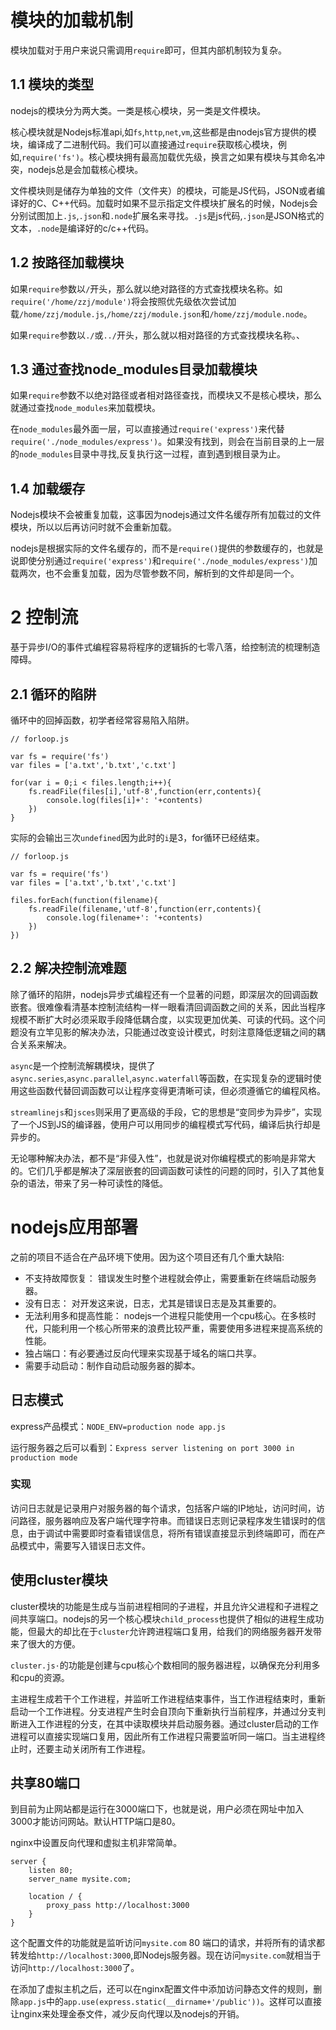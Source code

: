 # 模块的加载机制

模块加载对于用户来说只需调用`require`即可，但其内部机制较为复杂。

## 1.1 模块的类型

nodejs的模块分为两大类。一类是核心模块，另一类是文件模块。

核心模块就是Nodejs标准api,如`fs`,`http`,`net`,`vm`,这些都是由nodejs官方提供的模块，编译成了二进制代码。我们可以直接通过`require`获取核心模块，例如,`require('fs')`。核心模块拥有最高加载优先级，换言之如果有模块与其命名冲突，nodejs总是会加载核心模块。

文件模块则是储存为单独的文件（文件夹）的模块，可能是JS代码，JSON或者编译好的C、C++代码。加载时如果不显示指定文件模块扩展名的时候，Nodejs会分别试图加上`.js`,`.json`和`.node`扩展名来寻找。`.js`是js代码,`.json`是JSON格式的文本，`.node`是编译好的c/c++代码。

## 1.2 按路径加载模块

如果`require`参数以`/`开头，那么就以绝对路径的方式查找模块名称。如`require('/home/zzj/module')`将会按照优先级依次尝试加载`/home/zzj/module.js`,`/home/zzj/module.json`和`/home/zzj/module.node`。

如果`require`参数以`./`或`../`开头，那么就以相对路径的方式查找模块名称。、

## 1.3 通过查找node_modules目录加载模块

如果`require`参数不以绝对路径或者相对路径查找，而模块又不是核心模块，那么就通过查找`node_modules`来加载模块。

在`node_modules`最外面一层，可以直接通过`require('express')`来代替`require('./node_modules/express')`。如果没有找到，则会在当前目录的上一层的`node_modules`目录中寻找,反复执行这一过程，直到遇到根目录为止。

## 1.4 加载缓存

Nodejs模块不会被重复加载，这事因为nodejs通过文件名缓存所有加载过的文件模块，所以以后再访问时就不会重新加载。

nodejs是根据实际的文件名缓存的，而不是`require()`提供的参数缓存的，也就是说即使分别通过`require('express')`和`require('./node_modules/express')`加载两次，也不会重复加载，因为尽管参数不同，解析到的文件却是同一个。


# 2 控制流

基于异步I/O的事件式编程容易将程序的逻辑拆的七零八落，给控制流的梳理制造障碍。

## 2.1 循环的陷阱

循环中的回掉函数，初学者经常容易陷入陷阱。

```
// forloop.js

var fs = require('fs')
var files = ['a.txt','b.txt','c.txt']

for(var i = 0;i < files.length;i++){
    fs.readFile(files[i],'utf-8',function(err,contents){
        console.log(files[i]+': '+contents)
    })
}
```
实际的会输出三次`undefined`因为此时的`i`是3，for循环已经结束。

```
// forloop.js

var fs = require('fs')
var files = ['a.txt','b.txt','c.txt']

files.forEach(function(filename){
    fs.readFile(filename,'utf-8',function(err,contents){
        console.log(filename+': '+contents)
    })
})
```

## 2.2 解决控制流难题

除了循环的陷阱，nodejs异步式编程还有一个显著的问题，即深层次的回调函数嵌套。很难像看清基本控制流结构一样一眼看清回调函数之间的关系，因此当程序规模不断扩大时必须采取手段降低耦合度，以实现更加优美、可读的代码。这个问题没有立竿见影的解决办法，只能通过改变设计模式，时刻注意降低逻辑之间的耦合关系来解决。

`async`是一个控制流解耦模块，提供了`async.series`,`async.parallel`,`async.waterfall`等函数，在实现复杂的逻辑时使用这些函数代替回调函数可以让程序变得更清晰可读，但必须遵循它的编程风格。

`streamlinejs`和`jsces`则采用了更高级的手段，它的思想是“变同步为异步”，实现了一个JS到JS的编译器，使用户可以用同步的编程模式写代码，编译后执行却是异步的。

无论哪种解决办法，都不是“非侵入性”，也就是说对你编程模式的影响是非常大的。它们几乎都是解决了深层嵌套的回调函数可读性的问题的同时，引入了其他复杂的语法，带来了另一种可读性的降低。


# nodejs应用部署

之前的项目不适合在产品环境下使用。因为这个项目还有几个重大缺陷:

- 不支持故障恢复： 错误发生时整个进程就会停止，需要重新在终端启动服务器。
- 没有日志： 对开发这来说，日志，尤其是错误日志是及其重要的。
- 无法利用多和提高性能： nodejs一个进程只能使用一个cpu核心。在多核时代，只能利用一个核心所带来的浪费比较严重，需要使用多进程来提高系统的性能。
- 独占端口：有必要通过反向代理来实现基于域名的端口共享。
- 需要手动启动：制作自动启动服务器的脚本。


## 日志模式

express产品模式：`NODE_ENV=production node app.js`

运行服务器之后可以看到：`Express server listening on port 3000 in production mode`

### 实现

访问日志就是记录用户对服务器的每个请求，包括客户端的IP地址，访问时间，访问路径，服务器响应及客户端代理字符串。而错误日志则记录程序发生错误时的信息，由于调试中需要即时查看错误信息，将所有错误直接显示到终端即可，而在产品模式中，需要写入错误日志文件。




## 使用cluster模块

cluster模块的功能是生成与当前进程相同的子进程，并且允许父进程和子进程之间共享端口。nodejs的另一个核心模块`child_process`也提供了相似的进程生成功能，但最大的却比在于`cluster`允许跨进程端口复用，给我们的网络服务器开发带来了很大的方便。

`cluster.js·`的功能是创建与cpu核心个数相同的服务器进程，以确保充分利用多和cpu的资源。

主进程生成若干个工作进程，并监听工作进程结束事件，当工作进程结束时，重新启动一个工作进程。分支进程产生时会自顶向下重新执行当前程序，并通过分支判断进入工作进程的分支，在其中读取模块并启动服务器。通过cluster启动的工作进程可以直接实现端口复用，因此所有工作进程只需要监听同一端口。当主进程终止时，还要主动关闭所有工作进程。

## 共享80端口

到目前为止网站都是运行在3000端口下，也就是说，用户必须在网址中加入3000才能访问网站。默认HTTP端口是80。

nginx中设置反向代理和虚拟主机非常简单。
```
server {
    listen 80;
    server_name mysite.com;

    location / {
        proxy_pass http://localhost:3000
    }
}
```
这个配置文件的功能就是监听访问`mysite.com` 80 端口的请求，并将所有的请求都转发给`http://localhost:3000`,即Nodejs服务器。现在访问`mysite.com`就相当于访问`http://localhost:3000`了。

在添加了虚拟主机之后，还可以在nginx配置文件中添加访问静态文件的规则，删除`app.js`中的`app.use(express.static(__dirname+'/public'))`。这样可以直接让nginx来处理金泰文件，减少反向代理以及nodejs的开销。


